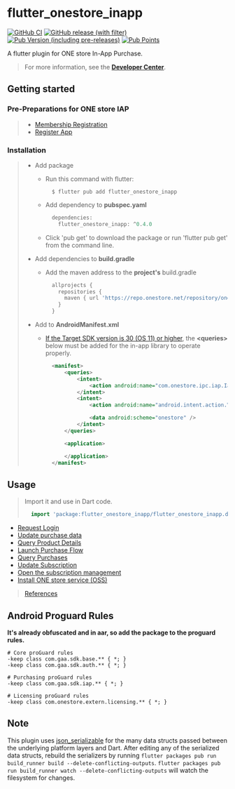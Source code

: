 # flutter\_onestore\_inapp

[![GitHub CI](https://github.com/ONE-store/flutter_plugins/actions/workflows/flutter.yml/badge.svg)](https://github.com/ONE-store/flutter_plugins/actions)
[![GitHub release (with filter)](https://img.shields.io/github/v/release/ONE-store/flutter_plugins)](https://github.com/ONE-store/flutter_plugins/releases/tag/flutter_onestore_inapp-v0.3.0)
[![Pub Version (including pre-releases)](https://img.shields.io/pub/v/flutter_onestore_inapp)](https://pub.dev/packages/flutter_onestore_inapp/versions/0.3.0)
[![Pub Points](https://img.shields.io/pub/points/flutter_onestore_inapp)](https://pub.dev/packages/flutter_onestore_inapp/score)


A flutter plugin for ONE store In-App Purchase.

> For more information, see the [**Developer Center**](https://dev.onestore.co.kr/devpoc/index.omp).

## Getting started

### Pre-Preparations for ONE store IAP

> - [Membership Registration](https://onestore-dev.gitbook.io/dev/v/eng/docs/member)
> - [Register App](https://onestore-dev.gitbook.io/dev/v/eng/tools/tools/v21/pre-preparations-for-one-store-iap#prepreparationsforonestoreiap-registerapp)


### Installation

> - Add package
>   - Run this command with flutter:
>
>       ```
>         $ flutter pub add flutter_onestore_inapp
>       ```
>
>   - Add dependency to **pubspec.yaml**
>
>       ```dart
>         dependencies:
>           flutter_onestore_inapp: ^0.4.0
>       ```
>
>   - Click 'pub get' to download the package or run 'flutter pub get' from the command line.
>
> - Add dependencies to **build.gradle**
>
>   - Add the maven address to the **project's** build.gradle
>
>       ```groovy
>         allprojects {
>           repositories {
>             maven { url 'https://repo.onestore.net/repository/onestore-sdk-public' }
>           }
>         }
>       ```
>
> - Add **<queries>** to **AndroidManifest.xml**
>   - [If the Target SDK version is 30 (OS 11) or higher](https://dev.onestore.co.kr/devpoc/support/news/noticeView.omp?pageNo=4&noticeId=32968&viewPageNo=&searchValue=), the **\<queries\>** below must be added for the in-app library to operate properly.
>
>       ```xml
>         <manifest>
>             <queries>
>                 <intent>
>                     <action android:name="com.onestore.ipc.iap.IapService.ACTION" />
>                 </intent>
>                 <intent>
>                     <action android:name="android.intent.action.VIEW" />
>
>                     <data android:scheme="onestore" />
>                 </intent>
>             </queries>
>
>             <application>
>
>             </application>
>         </manifest>


## Usage

> Import it and use in Dart code.
>
>   ```dart
>     import 'package:flutter_onestore_inapp/flutter_onestore_inapp.dart';
>   ```

- [Request Login](https://onestore-dev.gitbook.io/dev/tools/tools/v21/14.-flutter-sdk-v21#undefined-2)
- [Update purchase data](https://onestore-dev.gitbook.io/dev/tools/tools/v21/14.-flutter-sdk-v21#undefined-3)
- [Query Product Details](https://onestore-dev.gitbook.io/dev/tools/tools/v21/14.-flutter-sdk-v21#undefined-4)
- [Launch Purchase Flow](https://onestore-dev.gitbook.io/dev/tools/tools/v21/14.-flutter-sdk-v21#undefined-5)
- [Query Purchases](https://onestore-dev.gitbook.io/dev/tools/tools/v21/14.-flutter-sdk-v21#undefined-7)
- [Update Subscription](https://onestore-dev.gitbook.io/dev/tools/tools/v21/14.-flutter-sdk-v21#undefined-8)
- [Open the subscription management](https://onestore-dev.gitbook.io/dev/tools/tools/v21/14.-flutter-sdk-v21#undefined-9)
- [Install ONE store service (OSS)](https://onestore-dev.gitbook.io/dev/tools/tools/v21/14.-flutter-sdk-v21#undefined-10)

> [References](https://onestore-dev.gitbook.io/dev/v/eng/tools/tools/v21/references)


## Android Proguard Rules
**It's already obfuscated and in aar, so add the package to the proguard rules.**

```text
# Core proGuard rules
-keep class com.gaa.sdk.base.** { *; }
-keep class com.gaa.sdk.auth.** { *; }

# Purchasing proGuard rules
-keep class com.gaa.sdk.iap.** { *; }

# Licensing proGuard rules
-keep class com.onestore.extern.licensing.** { *; }
```


## Note

This plugin uses
[json_serializable](https://pub.dev/packages/json_serializable) for the
many data structs passed between the underlying platform layers and Dart. After
editing any of the serialized data structs, rebuild the serializers by running
`flutter packages pub run build_runner build --delete-conflicting-outputs`.
`flutter packages pub run build_runner watch --delete-conflicting-outputs` will
watch the filesystem for changes.

